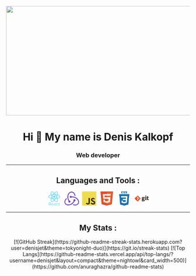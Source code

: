 <div align="center">
  <img src="https://media.giphy.com/media/dWesBcTLavkZuG35MI/giphy.gif" width="600" height="300"/>
</div>

<h1 align="center">Hi 👋 My name is Denis Kalkopf</h1>

<h3 align="center">Web developer</h3>

---

<h2 align="center">Languages and Tools :</h2>

<div align="center">
  <img src="https://github.com/devicons/devicon/blob/master/icons/react/react-original-wordmark.svg" title="React" alt="React" width="40" height="40"/>&nbsp;
  <img src="https://github.com/devicons/devicon/blob/master/icons/redux/redux-original.svg" title="Redux" alt="Redux " width="40" height="40"/>&nbsp;
  <img src="https://github.com/devicons/devicon/blob/master/icons/javascript/javascript-original.svg" title="JavaScript" alt="JavaScript" width="40" height="40"/>&nbsp;
  <img src="https://github.com/devicons/devicon/blob/master/icons/html5/html5-original.svg" title="HTML5" alt="HTML" width="40" height="40"/>&nbsp;
  <img src="https://github.com/devicons/devicon/blob/master/icons/css3/css3-plain-wordmark.svg"  title="CSS3" alt="CSS" width="40" height="40"/>&nbsp;
  <img src="https://github.com/devicons/devicon/blob/master/icons/git/git-original-wordmark.svg" title="Git" **alt="Git" width="40" height="40"/>
</div>

---

<div align="center">
<h2 align="center">My Stats :</h2>
  [![GitHub Streak](https://github-readme-streak-stats.herokuapp.com?user=denisjet&theme=tokyonight-duo)](https://git.io/streak-stats)
  [![Top Langs](https://github-readme-stats.vercel.app/api/top-langs/?username=denisjet&layout=compact&theme=nightowl&card_width=500)](https://github.com/anuraghazra/github-readme-stats)
</div>
